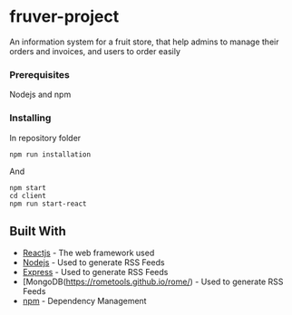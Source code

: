 # fruver-project
An information system for a fruit store, that help admins to manage their orders and invoices, and users to order easily

### Prerequisites

Nodejs and npm

### Installing

In repository folder
```
npm run installation
```

And 

```
npm start
cd client
npm run start-react
```

## Built With

* [Reactjs](http://www.dropwizard.io/1.0.2/docs/) - The web framework used
* [Nodejs](https://rometools.github.io/rome/) - Used to generate RSS Feeds
* [Express](https://rometools.github.io/rome/) - Used to generate RSS Feeds
* [MongoDB(https://rometools.github.io/rome/) - Used to generate RSS Feeds
* [npm](https://maven.apache.org/) - Dependency Management

